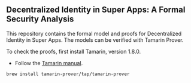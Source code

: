 ## Decentralized Identity in Super Apps: A Formal Security Analysis

This repository contains the formal model and proofs for Decentralized Identity in Super Apps. The models can be verified with Tamarin Prover.


To check the proofs, first install Tamarin, version 1.8.0.
- Follow the [Tamarin manual](https://tamarin-prover.com/manual/master/book/002_installation.html).
```bash
brew install tamarin-prover/tap/tamarin-prover
```


